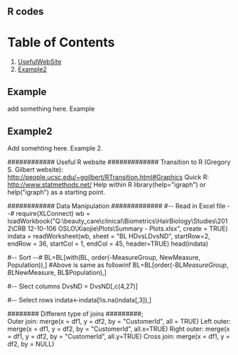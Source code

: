 ## R codes



# Table of Contents
1. [UsefulWebSite](#example)
2. [Example2](#example2)

## Example
add something here.  Example

## Example2
Add somehting here.  Example 2.




############ Useful R website #############
Transition to R (Gregory S. Gilbert website):
      http://people.ucsc.edu/~ggilbert/RTransition.html#Graphics
Quick R:  
      http://www.statmethods.net/
Help within R
      library(help="igraph") or help("igraph") as a starting point.

############  Data Manipulation  ############# 
#-- Read in Excel file --#
require(XLConnect)
    wb = loadWorkbook("Q:\\beauty_care\\clinical\\Biometrics\\HairBiology\\Studies\\2012\\CRB 12-10-106 OSLO\\Xiaojie\\Plots\\Summary - Plots.xlsx", create = TRUE)
    indata = readWorksheet(wb, sheet = "BL HDvsLDvsND",  startRow=2, endRow = 36, startCol = 1, endCol = 45, header=TRUE)
    head(indata)

#-- Sort --#
    BL=BL[with(BL, order(-MeasureGroup, NewMeasure, Population)),]
    #Above is same as followinf
    BL=BL[order(-BL$MeasureGroup, BL$NewMeasure, BL$Population),]

#-- Slect columns
    DvsND = DvsND[,c(4,27)]

#-- Select rows
    indata<-indata[!is.na(indata[,3]),]

  
######## Different type of joins #########;  
    Outer join: merge(x = df1, y = df2, by = "CustomerId", all = TRUE)
    Left outer: merge(x = df1, y = df2, by = "CustomerId", all.x=TRUE)
    Right outer: merge(x = df1, y = df2, by = "CustomerId", all.y=TRUE)
    Cross join: merge(x = df1, y = df2, by = NULL)
  
      